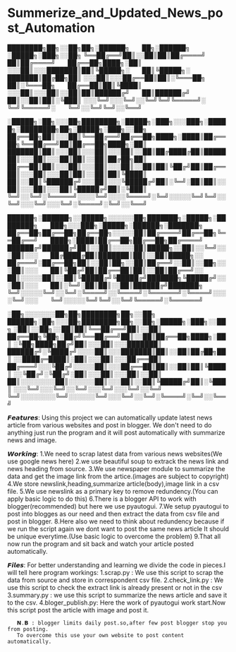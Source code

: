 # Summerize_and_Updated_News_post_Automation

████████╗██╗░░██╗██╗░██████╗  ██╗░██████╗  ░█████╗░███╗░░██╗
╚══██╔══╝██║░░██║██║██╔════╝  ██║██╔════╝  ██╔══██╗████╗░██║
░░░██║░░░███████║██║╚█████╗░  ██║╚█████╗░  ███████║██╔██╗██║
░░░██║░░░██╔══██║██║░╚═══██╗  ██║░╚═══██╗  ██╔══██║██║╚████║
░░░██║░░░██║░░██║██║██████╔╝  ██║██████╔╝  ██║░░██║██║░╚███║
░░░╚═╝░░░╚═╝░░╚═╝╚═╝╚═════╝░  ╚═╝╚═════╝░  ╚═╝░░╚═╝╚═╝░░╚══╝

░█████╗░██╗░░░██╗████████╗░█████╗░███╗░░░███╗░█████╗░████████╗██╗░█████╗░███╗░░██╗
██╔══██╗██║░░░██║╚══██╔══╝██╔══██╗████╗░████║██╔══██╗╚══██╔══╝██║██╔══██╗████╗░██║
███████║██║░░░██║░░░██║░░░██║░░██║██╔████╔██║███████║░░░██║░░░██║██║░░██║██╔██╗██║
██╔══██║██║░░░██║░░░██║░░░██║░░██║██║╚██╔╝██║██╔══██║░░░██║░░░██║██║░░██║██║╚████║
██║░░██║╚██████╔╝░░░██║░░░╚█████╔╝██║░╚═╝░██║██║░░██║░░░██║░░░██║╚█████╔╝██║░╚███║
╚═╝░░╚═╝░╚═════╝░░░░╚═╝░░░░╚════╝░╚═╝░░░░░╚═╝╚═╝░░╚═╝░░░╚═╝░░░╚═╝░╚════╝░╚═╝░░╚══╝

██████╗░██████╗░░█████╗░░░░░░██╗███████╗░█████╗░████████╗  ███╗░░░███╗░█████╗░██████╗░███████╗
██╔══██╗██╔══██╗██╔══██╗░░░░░██║██╔════╝██╔══██╗╚══██╔══╝  ████╗░████║██╔══██╗██╔══██╗██╔════╝
██████╔╝██████╔╝██║░░██║░░░░░██║█████╗░░██║░░╚═╝░░░██║░░░  ██╔████╔██║███████║██║░░██║█████╗░░
██╔═══╝░██╔══██╗██║░░██║██╗░░██║██╔══╝░░██║░░██╗░░░██║░░░  ██║╚██╔╝██║██╔══██║██║░░██║██╔══╝░░
██║░░░░░██║░░██║╚█████╔╝╚█████╔╝███████╗╚█████╔╝░░░██║░░░  ██║░╚═╝░██║██║░░██║██████╔╝███████╗
╚═╝░░░░░╚═╝░░╚═╝░╚════╝░░╚════╝░╚══════╝░╚════╝░░░░╚═╝░░░  ╚═╝░░░░░╚═╝╚═╝░░╚═╝╚═════╝░╚══════╝

░██╗░░░░░░░██╗██╗████████╗██╗░░██╗  ██████╗░██╗░░░██╗████████╗██╗░░██╗░█████╗░███╗░░██╗
░██║░░██╗░░██║██║╚══██╔══╝██║░░██║  ██╔══██╗╚██╗░██╔╝╚══██╔══╝██║░░██║██╔══██╗████╗░██║
░╚██╗████╗██╔╝██║░░░██║░░░███████║  ██████╔╝░╚████╔╝░░░░██║░░░███████║██║░░██║██╔██╗██║
░░████╔═████║░██║░░░██║░░░██╔══██║  ██╔═══╝░░░╚██╔╝░░░░░██║░░░██╔══██║██║░░██║██║╚████║
░░╚██╔╝░╚██╔╝░██║░░░██║░░░██║░░██║  ██║░░░░░░░░██║░░░░░░██║░░░██║░░██║╚█████╔╝██║░╚███║
░░░╚═╝░░░╚═╝░░╚═╝░░░╚═╝░░░╚═╝░░╚═╝  ╚═╝░░░░░░░░╚═╝░░░░░░╚═╝░░░╚═╝░░╚═╝░╚════╝░╚═╝░░╚══╝

𝙁𝙚𝙖𝙩𝙪𝙧𝙚𝙨: Using this project we can automatically update latest news article from various websites
         and post in blogger.
         We don't need to do anything just run the program and it will post automatically with summarize news and
         image.
         
𝙒𝙤𝙧𝙠𝙞𝙣𝙜: 1.We need to scrap latest data from various news websites(We use google news here)
         2.we use beautiful soup to extrack the news link and news heading from source.
         3.We use newspaper module to summarize the data and get the image link from the artice.(images are subject to copyright)
         4.We store newslink,heading,summarize article(body),image link in a csv file.
         5.We use newslink as a primary key to remove  redundency.(You can apply basic logic to do this)
         6.There is a blogger API to work with blogger(recommended) but here we use pyautogui.
         7.We setup pyautogui to post into blogges as our need and then extract the data from csv file and post in blogger.
         8.Here also we need to think about redundency because if we run the script again we dont want to post the same news article
           It should be unique everytime.(Use basic logic to overcome the problem)
         9.That all now run the program and sit back and watch your article posted automatically.

𝙁𝙞𝙡𝙚𝙨: For better understanding and learning we divide the code in pieces.I will tell here program workings:
       1.scrap.py : We use this script to scrap the data from source and store in correspondent csv file.
       2.check_link.py : We use this script to check the extract link is already present or not in the csv
       3.summary.py : we use this script to summarize the news article and save it to the csv.
       4.bloger_publish.py: Here the work of pyautogui work start.Now this script post the article with image and post it.
       
       𝗡.𝗕 : blogger limits daily post.so,after few post blogger stop you from posting.
       To overcome this use your own website to post content automatically.
         
        
